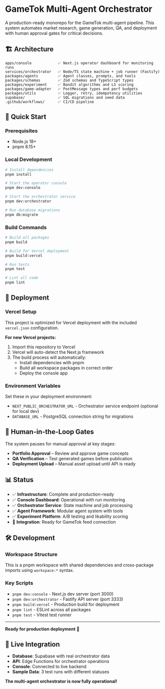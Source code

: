 # GameTok Multi-Agent Orchestrator

A production-ready monorepo for the GameTok multi-agent pipeline. This system automates market research, game generation, QA, and deployment with human approval gates for critical decisions.

## 🏗️ Architecture

```
apps/console            ✅ Next.js operator dashboard for monitoring runs
services/orchestrator   ✅ Node/TS state machine + job runner (Fastify)
packages/agents         ✅ Agent classes, prompts, and tools
packages/schemas        ✅ Zod schemas and TypeScript types
packages/experiment     ✅ Bandit algorithms and LS scoring
packages/game-adapter   ✅ PostMessage types and perf budgets
packages/utils          ✅ Logger, retry, idempotency utilities
supabase/               ✅ SQL migrations and seed data
.github/workflows/      ✅ CI/CD pipeline
```

## 🚀 Quick Start

### Prerequisites
- Node.js 18+ 
- pnpm 8.15+

### Local Development
```bash
# Install dependencies
pnpm install

# Start the operator console
pnpm dev:console

# Start the orchestrator service  
pnpm dev:orchestrator

# Run database migrations
pnpm db:migrate
```

### Build Commands
```bash
# Build all packages
pnpm build

# Build for Vercel deployment
pnpm build:vercel

# Run tests
pnpm test

# Lint all code
pnpm lint
```

## 🔧 Deployment

### Vercel Setup
This project is optimized for Vercel deployment with the included `vercel.json` configuration.

**For new Vercel projects:**
1. Import this repository to Vercel
2. Vercel will auto-detect the Next.js framework
3. The build process will automatically:
   - Install dependencies with pnpm
   - Build all workspace packages in correct order
   - Deploy the console app

### Environment Variables
Set these in your deployment environment:
- `NEXT_PUBLIC_ORCHESTRATOR_URL` - Orchestrator service endpoint (optional for local dev)
- `DATABASE_URL` - PostgreSQL connection string for migrations

## 🎯 Human-in-the-Loop Gates

The system pauses for manual approval at key stages:
- **Portfolio Approval** – Review and approve game concepts
- **QA Verification** – Test generated games before publication  
- **Deployment Upload** – Manual asset upload until API is ready

## 📊 Status

- ✅ **Infrastructure**: Complete and production-ready
- ✅ **Console Dashboard**: Operational with run monitoring
- ✅ **Orchestrator Service**: State machine and job processing
- ✅ **Agent Framework**: Modular agent system with tools
- ✅ **Experiment Platform**: A/B testing and likability scoring
- 🔄 **Integration**: Ready for GameTok feed connection

## 🛠️ Development

### Workspace Structure
This is a pnpm workspace with shared dependencies and cross-package imports using `workspace:*` syntax.

### Key Scripts
- `pnpm dev:console` - Next.js dev server (port 3000)
- `pnpm dev:orchestrator` - Fastify API server (port 3333)  
- `pnpm build:vercel` - Production build for deployment
- `pnpm lint` - ESLint across all packages
- `pnpm test` - Vitest test runner

---

**Ready for production deployment** 🚀

## 🔗 **Live Integration**
- **Database**: Supabase with real orchestrator data
- **API**: Edge Functions for orchestrator operations  
- **Console**: Connected to live backend
- **Sample Data**: 3 test runs with different statuses

**The multi-agent orchestrator is now fully operational!**
